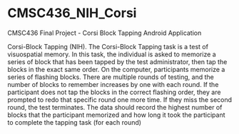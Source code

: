 # CMSC436_NIH_Corsi
CMSC436 Final Project - Corsi Block Tapping Android Application


Corsi-Block Tapping (NIH).
The Corsi-Block Tapping task is a test of visuospatial memory. In this task, the individual is asked
to memorize a series of block that has been tapped by the test administrator, then tap the blocks
in the exact same order. On the computer, participants memorize a series of flashing blocks. There
are multiple rounds of testing, and the number of blocks to remember increases by one with each
round. If the participant does not tap the blocks in the correct flashing order, they are prompted
to redo that specific round one more time. If they miss the second round, the test terminates. The
data should record the highest number of blocks that the participant memorized and how long it
took the participant to complete the tapping task (for each round)
